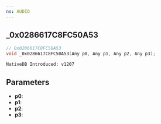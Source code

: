 ```yaml
---
ns: AUDIO
---
```

## _0x0286617C8FC50A53

```c
// 0x0286617C8FC50A53
void _0x0286617C8FC50A53(Any p0, Any p1, Any p2, Any p3);
```

```
NativeDB Introduced: v1207
```

## Parameters
* **p0**:
* **p1**:
* **p2**:
* **p3**:
